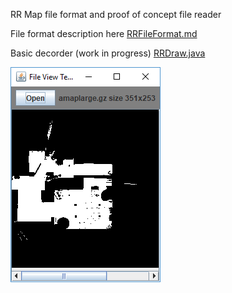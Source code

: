 RR Map file format and proof of concept file reader

File format description here [RRFileFormat.md](RRFileFormat.md)

Basic decorder (work in progress) [RRDraw.java](RRDraw.java)

![example picture](DecodedSample.png "Decoded with concept reader")
